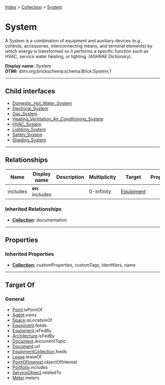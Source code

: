 [Index](../../index.md) > [Collection](../Collection.md) > [System](#)
# System

A System is a combination of equipment and auxiliary devices (e.g., controls, accessories, interconnecting means, and termi­nal elements) by which energy is transformed so it performs a specific function such as HVAC, service water heating, or lighting. (ASHRAE Dictionary).


**Display name:** System<br />
**DTMI:** dtmi:org:brickschema:schema:Brick:System;1

---

## Child interfaces
* [Domestic_Hot_Water_System](Domestic_Hot_Water-.md)
* [Electrical_System](Electrical-/Electrical_System.md)
* [Gas_System](Gas-.md)
* [Heating_Ventilation_Air_Conditioning_System](Heating_Ventilation_Air_Conditioning-/Heating_Ventilation_Air_Conditioning_System.md)
* [HVAC_System](HVAC-.md)
* [Lighting_System](Lighting-.md)
* [Safety_System](Safety-/Safety_System.md)
* [Shading_System](Shading-/Shading_System.md)

---

## Relationships

|Name|Display name|Description|Multiplicity|Target|Properties|Writable|
|-|-|-|-|-|-|-|
|includes|**en**: includes||0-Infinity|[Equipment](../../Asset/Equipment/Equipment.md)||True|
### Inherited Relationships
* **[Collection](../Collection.md):** documentation

---

## Properties

### Inherited Properties
* **[Collection](../Collection.md):** customProperties, customTags, identifiers, name

---

## Target Of
### General
* [Point](../../Point/Point.md).isPointOf
* [Agent](../../Agent/Agent.md).owns
* [Space](../../Space/Space.md).isLocationOf
* [Equipment](../../Asset/Equipment/Equipment.md).feeds
* [Equipment](../../Asset/Equipment/Equipment.md).isFedBy
* [Architecture](../../Space/Architecture/Architecture.md).isFedBy
* [Document](../../Information/Document/Document.md).documentTopic
* [Document](../../Information/Document/Document.md).url
* [EquipmentCollection](../Equipment-.md).feeds
* [Lease](../../Event/Lease.md).leaseOf
* [PointOfInterest](../../Information/PointOfInterest.md).objectOfInterest
* [Portfolio](../Portfolio.md).includes
* [ServiceObject](../../Information/ServiceObject/ServiceObject.md).relatedTo
* [Meter](../../Asset/Equipment/Meter/Meter.md).meters
